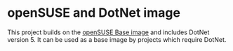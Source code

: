 # openSUSE and DotNet image

This project builds on the [openSUSE Base image](https://github.com/CAFapi/opensuse-base-image) and includes DotNet version 5. It can be used as a base image by projects which require DotNet.
